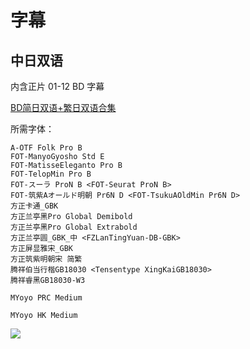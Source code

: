 # 字幕

## 中日双语

内含正片 01-12 BD 字幕

[BD简日双语+繁日双语合集](https://github.com/Nekomoekissaten-SUB/Nekomoekissaten-Storage/releases/download/subtitle_pkg/LapisReLights_BD_JPCH.7z)

所需字体：
```
A-OTF Folk Pro B
FOT-ManyoGyosho Std E
FOT-MatisseEleganto Pro B
FOT-TelopMin Pro B
FOT-スーラ ProN B <FOT-Seurat ProN B>
FOT-筑紫Aオールド明朝 Pr6N D <FOT-TsukuAOldMin Pr6N D>
方正卡通_GBK
方正兰亭黑Pro Global Demibold
方正兰亭黑Pro Global Extrabold
方正兰亭圆_GBK_中 <FZLanTingYuan-DB-GBK>
方正屏显雅宋_GBK
方正筑紫明朝宋 简繁
腾祥伯当行楷GB18030 <Tensentype XingKaiGB18030>
腾祥睿黑GB18030-W3

MYoyo PRC Medium

MYoyo HK Medium
```

![](https://nekomoe.pages.dev/images/2020-07/LRL.jpg)